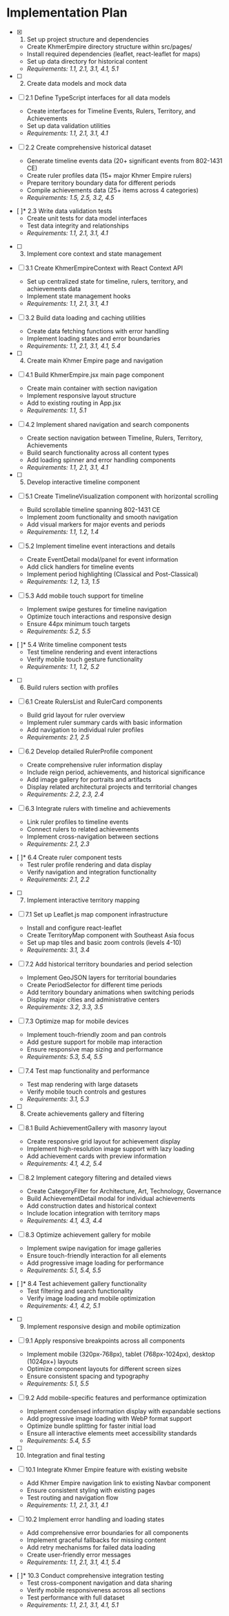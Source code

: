 # Implementation Plan

- [x] 1. Set up project structure and dependencies



  - Create KhmerEmpire directory structure within src/pages/
  - Install required dependencies (leaflet, react-leaflet for maps)
  - Set up data directory for historical content
  - _Requirements: 1.1, 2.1, 3.1, 4.1, 5.1_

- [ ] 2. Create data models and mock data
- [ ] 2.1 Define TypeScript interfaces for all data models
  - Create interfaces for Timeline Events, Rulers, Territory, and Achievements
  - Set up data validation utilities
  - _Requirements: 1.1, 2.1, 3.1, 4.1_

- [ ] 2.2 Create comprehensive historical dataset
  - Generate timeline events data (20+ significant events from 802-1431 CE)
  - Create ruler profiles data (15+ major Khmer Empire rulers)
  - Prepare territory boundary data for different periods
  - Compile achievements data (25+ items across 4 categories)
  - _Requirements: 1.5, 2.5, 3.2, 4.5_

- [ ]* 2.3 Write data validation tests
  - Create unit tests for data model interfaces
  - Test data integrity and relationships
  - _Requirements: 1.1, 2.1, 3.1, 4.1_

- [ ] 3. Implement core context and state management
- [ ] 3.1 Create KhmerEmpireContext with React Context API
  - Set up centralized state for timeline, rulers, territory, and achievements data
  - Implement state management hooks
  - _Requirements: 1.1, 2.1, 3.1, 4.1_

- [ ] 3.2 Build data loading and caching utilities
  - Create data fetching functions with error handling
  - Implement loading states and error boundaries
  - _Requirements: 1.1, 2.1, 3.1, 4.1, 5.4_

- [ ] 4. Create main Khmer Empire page and navigation
- [ ] 4.1 Build KhmerEmpire.jsx main page component
  - Create main container with section navigation
  - Implement responsive layout structure
  - Add to existing routing in App.jsx
  - _Requirements: 1.1, 5.1_

- [ ] 4.2 Implement shared navigation and search components
  - Create section navigation between Timeline, Rulers, Territory, Achievements
  - Build search functionality across all content types
  - Add loading spinner and error handling components
  - _Requirements: 1.1, 2.1, 3.1, 4.1_

- [ ] 5. Develop interactive timeline component
- [ ] 5.1 Create TimelineVisualization component with horizontal scrolling
  - Build scrollable timeline spanning 802-1431 CE
  - Implement zoom functionality and smooth navigation
  - Add visual markers for major events and periods
  - _Requirements: 1.1, 1.2, 1.4_

- [ ] 5.2 Implement timeline event interactions and details
  - Create EventDetail modal/panel for event information
  - Add click handlers for timeline events
  - Implement period highlighting (Classical and Post-Classical)
  - _Requirements: 1.2, 1.3, 1.5_

- [ ] 5.3 Add mobile touch support for timeline
  - Implement swipe gestures for timeline navigation
  - Optimize touch interactions and responsive design
  - Ensure 44px minimum touch targets
  - _Requirements: 5.2, 5.5_

- [ ]* 5.4 Write timeline component tests
  - Test timeline rendering and event interactions
  - Verify mobile touch gesture functionality
  - _Requirements: 1.1, 1.2, 5.2_

- [ ] 6. Build rulers section with profiles
- [ ] 6.1 Create RulersList and RulerCard components
  - Build grid layout for ruler overview
  - Implement ruler summary cards with basic information
  - Add navigation to individual ruler profiles
  - _Requirements: 2.1, 2.5_

- [ ] 6.2 Develop detailed RulerProfile component
  - Create comprehensive ruler information display
  - Include reign period, achievements, and historical significance
  - Add image gallery for portraits and artifacts
  - Display related architectural projects and territorial changes
  - _Requirements: 2.2, 2.3, 2.4_

- [ ] 6.3 Integrate rulers with timeline and achievements
  - Link ruler profiles to timeline events
  - Connect rulers to related achievements
  - Implement cross-navigation between sections
  - _Requirements: 2.1, 2.3_

- [ ]* 6.4 Create ruler component tests
  - Test ruler profile rendering and data display
  - Verify navigation and integration functionality
  - _Requirements: 2.1, 2.2_

- [ ] 7. Implement interactive territory mapping
- [ ] 7.1 Set up Leaflet.js map component infrastructure
  - Install and configure react-leaflet
  - Create TerritoryMap component with Southeast Asia focus
  - Set up map tiles and basic zoom controls (levels 4-10)
  - _Requirements: 3.1, 3.4_

- [ ] 7.2 Add historical territory boundaries and period selection
  - Implement GeoJSON layers for territorial boundaries
  - Create PeriodSelector for different time periods
  - Add territory boundary animations when switching periods
  - Display major cities and administrative centers
  - _Requirements: 3.2, 3.3, 3.5_

- [ ] 7.3 Optimize map for mobile devices
  - Implement touch-friendly zoom and pan controls
  - Add gesture support for mobile map interaction
  - Ensure responsive map sizing and performance
  - _Requirements: 5.3, 5.4, 5.5_




- [ ] 7.4 Test map functionality and performance



  - Test map rendering with large datasets
  - Verify mobile touch controls and gestures
  - _Requirements: 3.1, 5.3_

- [ ] 8. Create achievements gallery and filtering
- [ ] 8.1 Build AchievementGallery with masonry layout
  - Create responsive grid layout for achievement display
  - Implement high-resolution image support with lazy loading
  - Add achievement cards with preview information
  - _Requirements: 4.1, 4.2, 5.4_

- [ ] 8.2 Implement category filtering and detailed views
  - Create CategoryFilter for Architecture, Art, Technology, Governance
  - Build AchievementDetail modal for individual achievements
  - Add construction dates and historical context
  - Include location integration with territory maps
  - _Requirements: 4.1, 4.3, 4.4_

- [ ] 8.3 Optimize achievement gallery for mobile
  - Implement swipe navigation for image galleries
  - Ensure touch-friendly interaction for all elements
  - Add progressive image loading for performance
  - _Requirements: 5.1, 5.4, 5.5_

- [ ]* 8.4 Test achievement gallery functionality
  - Test filtering and search functionality
  - Verify image loading and mobile optimization
  - _Requirements: 4.1, 4.2, 5.1_

- [ ] 9. Implement responsive design and mobile optimization
- [ ] 9.1 Apply responsive breakpoints across all components
  - Implement mobile (320px-768px), tablet (768px-1024px), desktop (1024px+) layouts
  - Optimize component layouts for different screen sizes
  - Ensure consistent spacing and typography
  - _Requirements: 5.1, 5.5_

- [ ] 9.2 Add mobile-specific features and performance optimization
  - Implement condensed information display with expandable sections
  - Add progressive image loading with WebP format support
  - Optimize bundle splitting for faster initial load
  - Ensure all interactive elements meet accessibility standards
  - _Requirements: 5.4, 5.5_

- [ ] 10. Integration and final testing
- [ ] 10.1 Integrate Khmer Empire feature with existing website
  - Add Khmer Empire navigation link to existing Navbar component
  - Ensure consistent styling with existing pages
  - Test routing and navigation flow
  - _Requirements: 1.1, 2.1, 3.1, 4.1_

- [ ] 10.2 Implement error handling and loading states
  - Add comprehensive error boundaries for all components
  - Implement graceful fallbacks for missing content
  - Add retry mechanisms for failed data loading
  - Create user-friendly error messages
  - _Requirements: 1.1, 2.1, 3.1, 4.1, 5.4_

- [ ]* 10.3 Conduct comprehensive integration testing
  - Test cross-component navigation and data sharing
  - Verify mobile responsiveness across all sections
  - Test performance with full dataset
  - _Requirements: 1.1, 2.1, 3.1, 4.1, 5.1_